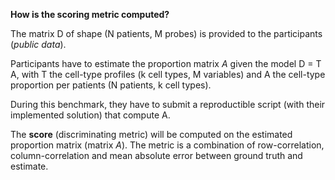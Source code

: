 **How is the scoring metric computed?**

The matrix D of shape (N patients, M probes) is provided to the participants (*public data*). 

Participants have to estimate the proportion matrix $A$ given the model D = T A, with T the cell-type profiles (k cell types, M variables) and A the cell-type proportion per patients (N patients, k cell types).

During this benchmark, they have to submit a reproductible script (with their implemented solution) that compute A. 

The **score** (discriminating metric) will be computed on the estimated proportion matrix (matrix $A$). The metric is a combination of row-correlation, column-correlation and mean absolute error between ground truth and estimate.